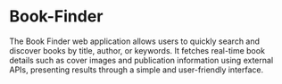 # Book-Finder
The Book Finder web application allows users to quickly search and discover books by title, author, or keywords. It fetches real-time book details such as cover images and publication information using external APIs, presenting results through a simple and user-friendly interface.
